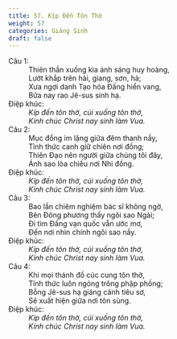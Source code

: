 ```yaml
---
title: 57. Kíp Đến Tôn Thờ
weight: 57
categories: Giáng Sinh
draft: false
---
```

<dl><dt>Câu 1:</dt><dd data-verse="1">Thiên thần xuống kìa ánh sáng huy hoàng, <br/>Lướt khắp trên hải, giang, sơn, hà; <br/>Xưa ngợi danh Tạo hóa Đấng hiển vang, <br/>Bữa nay rao Jê-sus sinh hạ. </dd><dt>Điệp khúc:</dt><dd data-chorus="1"><em>Kíp đến tôn thờ, cúi xuống tôn thờ, <br/>Kính chúc Christ nay sinh làm Vua. </em></dd><dt>Câu 2:</dt><dd data-verse="2">Mục đồng im lặng giữa đêm thanh nầy, <br/>Tỉnh thức canh giữ chiên nơi đồng; <br/>Thiên Đạo nên người giữa chúng tôi đây, <br/>Ánh sao lòa chiếu nơi Nhi đồng. </dd><dt>Điệp khúc:</dt><dd data-chorus="1"><em>Kíp đến tôn thờ, cúi xuống tôn thờ, <br/>Kính chúc Christ nay sinh làm Vua. </em></dd><dt>Câu 3:</dt><dd data-verse="3">Bao lần chiêm nghiệm bác sĩ không ngờ, <br/>Bên Đông phương thấy ngôi sao Ngài; <br/>Đi tìm Đấng vạn quốc vẫn ước mơ, <br/>Đến nơi nhìn chính ngôi sao nầy. </dd><dt>Điệp khúc:</dt><dd data-chorus="1"><em>Kíp đến tôn thờ, cúi xuống tôn thờ, <br/>Kính chúc Christ nay sinh làm Vua. </em></dd><dt>Câu 4:</dt><dd data-verse="4">Khi mọi thánh đồ cúc cung tôn thờ, <br/>Tỉnh thức luôn ngóng trông phập phồng; <br/>Bỗng Jê-sus hạ giáng cảnh tiêu sơ, <br/>Sẽ xuất hiện giữa nơi tôn sùng. </dd><dt>Điệp khúc:</dt><dd data-chorus="1"><em>Kíp đến tôn thờ, cúi xuống tôn thờ, <br/>Kính chúc Christ nay sinh làm Vua. </em></dd></dl>